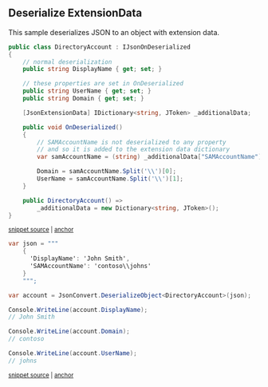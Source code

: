 ## Deserialize ExtensionData

This sample deserializes JSON to an object with extension data.

<!-- snippet: DeserializeExtensionDataTypes -->
<a id='snippet-deserializeextensiondatatypes'></a>
```cs
public class DirectoryAccount : IJsonOnDeserialized
{
    // normal deserialization
    public string DisplayName { get; set; }

    // these properties are set in OnDeserialized
    public string UserName { get; set; }
    public string Domain { get; set; }

    [JsonExtensionData] IDictionary<string, JToken> _additionalData;

    public void OnDeserialized()
    {
        // SAMAccountName is not deserialized to any property
        // and so it is added to the extension data dictionary
        var samAccountName = (string) _additionalData["SAMAccountName"];

        Domain = samAccountName.Split('\\')[0];
        UserName = samAccountName.Split('\\')[1];
    }

    public DirectoryAccount() =>
        _additionalData = new Dictionary<string, JToken>();
}
```
<sup><a href='/src/ArgonTests/Documentation/Samples/Serializer/DeserializeExtensionData.cs#L7-L34' title='Snippet source file'>snippet source</a> | <a href='#snippet-deserializeextensiondatatypes' title='Start of snippet'>anchor</a></sup>
<!-- endSnippet -->

<!-- snippet: DeserializeExtensionDataUsage -->
<a id='snippet-deserializeextensiondatausage'></a>
```cs
var json = """
    {
      'DisplayName': 'John Smith',
      'SAMAccountName': 'contoso\\johns'
    }
    """;

var account = JsonConvert.DeserializeObject<DirectoryAccount>(json);

Console.WriteLine(account.DisplayName);
// John Smith

Console.WriteLine(account.Domain);
// contoso

Console.WriteLine(account.UserName);
// johns
```
<sup><a href='/src/ArgonTests/Documentation/Samples/Serializer/DeserializeExtensionData.cs#L39-L59' title='Snippet source file'>snippet source</a> | <a href='#snippet-deserializeextensiondatausage' title='Start of snippet'>anchor</a></sup>
<!-- endSnippet -->
